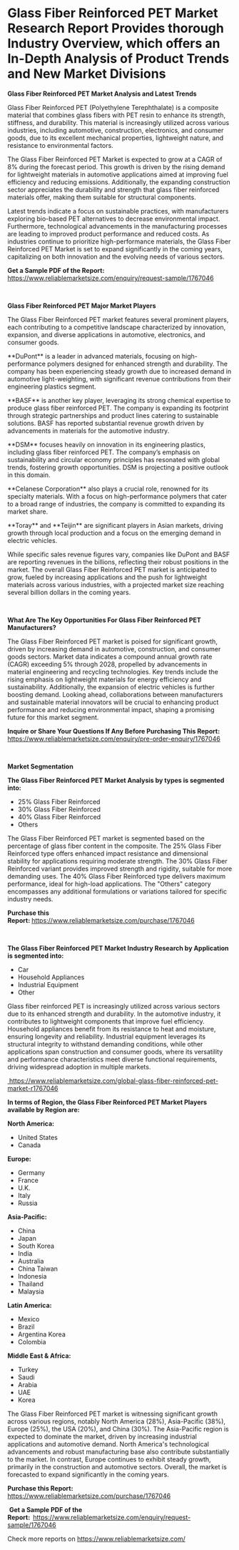 <p><h1>Glass Fiber Reinforced PET Market Research Report Provides thorough Industry Overview, which offers an In-Depth Analysis of Product Trends and New Market Divisions</h1></p><p><strong>Glass Fiber Reinforced PET Market Analysis and Latest Trends</strong></p>
<p><p>Glass Fiber Reinforced PET (Polyethylene Terephthalate) is a composite material that combines glass fibers with PET resin to enhance its strength, stiffness, and durability. This material is increasingly utilized across various industries, including automotive, construction, electronics, and consumer goods, due to its excellent mechanical properties, lightweight nature, and resistance to environmental factors.</p><p>The Glass Fiber Reinforced PET Market is expected to grow at a CAGR of 8% during the forecast period. This growth is driven by the rising demand for lightweight materials in automotive applications aimed at improving fuel efficiency and reducing emissions. Additionally, the expanding construction sector appreciates the durability and strength that glass fiber reinforced materials offer, making them suitable for structural components.</p><p>Latest trends indicate a focus on sustainable practices, with manufacturers exploring bio-based PET alternatives to decrease environmental impact. Furthermore, technological advancements in the manufacturing processes are leading to improved product performance and reduced costs. As industries continue to prioritize high-performance materials, the Glass Fiber Reinforced PET Market is set to expand significantly in the coming years, capitalizing on both innovation and the evolving needs of various sectors.</p></p>
<p><strong>Get a Sample PDF of the Report:&nbsp;</strong> <a href="https://www.reliablemarketsize.com/enquiry/request-sample/1767046?utm_campaign=3201&utm_medium=2&utm_source=Github&utm_content=ia&utm_term=03042025&utm_id=glass-fiber-reinforced-pet">https://www.reliablemarketsize.com/enquiry/request-sample/1767046</a></p>
<p>&nbsp;</p>
<p><strong>Glass Fiber Reinforced PET Major Market Players</strong></p>
<p><p>The Glass Fiber Reinforced PET market features several prominent players, each contributing to a competitive landscape characterized by innovation, expansion, and diverse applications in automotive, electronics, and consumer goods.</p><p>**DuPont** is a leader in advanced materials, focusing on high-performance polymers designed for enhanced strength and durability. The company has been experiencing steady growth due to increased demand in automotive light-weighting, with significant revenue contributions from their engineering plastics segment.</p><p>**BASF** is another key player, leveraging its strong chemical expertise to produce glass fiber reinforced PET. The company is expanding its footprint through strategic partnerships and product lines catering to sustainable solutions. BASF has reported substantial revenue growth driven by advancements in materials for the automotive industry.</p><p>**DSM** focuses heavily on innovation in its engineering plastics, including glass fiber reinforced PET. The company’s emphasis on sustainability and circular economy principles has resonated with global trends, fostering growth opportunities. DSM is projecting a positive outlook in this domain.</p><p>**Celanese Corporation** also plays a crucial role, renowned for its specialty materials. With a focus on high-performance polymers that cater to a broad range of industries, the company is committed to expanding its market share.</p><p>**Toray** and **Teijin** are significant players in Asian markets, driving growth through local production and a focus on the emerging demand in electric vehicles.</p><p>While specific sales revenue figures vary, companies like DuPont and BASF are reporting revenues in the billions, reflecting their robust positions in the market. The overall Glass Fiber Reinforced PET market is anticipated to grow, fueled by increasing applications and the push for lightweight materials across various industries, with a projected market size reaching several billion dollars in the coming years.</p></p>
<p>&nbsp;</p>
<p><strong>What Are The Key Opportunities For Glass Fiber Reinforced PET Manufacturers?</strong></p>
<p><p>The Glass Fiber Reinforced PET market is poised for significant growth, driven by increasing demand in automotive, construction, and consumer goods sectors. Market data indicates a compound annual growth rate (CAGR) exceeding 5% through 2028, propelled by advancements in material engineering and recycling technologies. Key trends include the rising emphasis on lightweight materials for energy efficiency and sustainability. Additionally, the expansion of electric vehicles is further boosting demand. Looking ahead, collaborations between manufacturers and sustainable material innovators will be crucial to enhancing product performance and reducing environmental impact, shaping a promising future for this market segment.</p></p>
<p><strong>Inquire or Share Your Questions If Any Before Purchasing This Report:</strong> <a href="https://www.reliablemarketsize.com/enquiry/pre-order-enquiry/1767046?utm_campaign=3201&utm_medium=2&utm_source=Github&utm_content=ia&utm_term=03042025&utm_id=glass-fiber-reinforced-pet">https://www.reliablemarketsize.com/enquiry/pre-order-enquiry/1767046</a></p>
<p>&nbsp;</p>
<p><strong>Market Segmentation</strong></p>
<p><strong>The Glass Fiber Reinforced PET Market Analysis by types is segmented into:</strong></p>
<p><ul><li>25% Glass Fiber Reinforced</li><li>30% Glass Fiber Reinforced</li><li>40% Glass Fiber Reinforced</li><li>Others</li></ul></p>
<p><p>The Glass Fiber Reinforced PET market is segmented based on the percentage of glass fiber content in the composite. The 25% Glass Fiber Reinforced type offers enhanced impact resistance and dimensional stability for applications requiring moderate strength. The 30% Glass Fiber Reinforced variant provides improved strength and rigidity, suitable for more demanding uses. The 40% Glass Fiber Reinforced type delivers maximum performance, ideal for high-load applications. The "Others" category encompasses any additional formulations or variations tailored for specific industry needs.</p></p>
<p><strong>Purchase this Report:&nbsp;</strong><a href="https://www.reliablemarketsize.com/purchase/1767046?utm_campaign=3201&utm_medium=2&utm_source=Github&utm_content=ia&utm_term=03042025&utm_id=glass-fiber-reinforced-pet">https://www.reliablemarketsize.com/purchase/1767046</a></p>
<p>&nbsp;</p>
<p><strong>The Glass Fiber Reinforced PET Market Industry Research by Application is segmented into:</strong></p>
<p><ul><li>Car</li><li>Household Appliances</li><li>Industrial Equipment</li><li>Other</li></ul></p>
<p><p>Glass fiber reinforced PET is increasingly utilized across various sectors due to its enhanced strength and durability. In the automotive industry, it contributes to lightweight components that improve fuel efficiency. Household appliances benefit from its resistance to heat and moisture, ensuring longevity and reliability. Industrial equipment leverages its structural integrity to withstand demanding conditions, while other applications span construction and consumer goods, where its versatility and performance characteristics meet diverse functional requirements, driving widespread adoption in multiple markets.</p></p>
<p><a href="https://www.reliablemarketsize.com/global-glass-fiber-reinforced-pet-market-r1767046?utm_campaign=3201&utm_medium=2&utm_source=Github&utm_content=ia&utm_term=03042025&utm_id=glass-fiber-reinforced-pet">&nbsp;https://www.reliablemarketsize.com/global-glass-fiber-reinforced-pet-market-r1767046</a></p>
<p><strong>In terms of Region, the Glass Fiber Reinforced PET Market Players available by Region are:</strong></p>
<p>
    <p> <strong> North America: </strong>
        <ul>
            <li>United States</li>
            <li>Canada</li>
        </ul>
        </p> 
    <p> <strong> Europe: </strong>
        <ul>
            <li>Germany</li>
            <li>France</li>
            <li>U.K.</li>
            <li>Italy</li>
            <li>Russia</li>
        </ul>
        </p> 
    <p> <strong> Asia-Pacific: </strong>
        <ul>
            <li>China</li>
            <li>Japan</li>
            <li>South Korea</li>
            <li>India</li>
            <li>Australia</li>
            <li>China Taiwan</li>
            <li>Indonesia</li>
            <li>Thailand</li>
            <li>Malaysia</li>
        </ul>
        </p> 
    <p> <strong> Latin America: </strong>
        <ul>
            <li>Mexico</li>
            <li>Brazil</li>
            <li>Argentina Korea</li>
            <li>Colombia</li>
        </ul>
        </p> 
    <p> <strong> Middle East & Africa: </strong>
        <ul>
            <li>Turkey</li>
            <li>Saudi</li>
            <li>Arabia</li>
            <li>UAE</li>
            <li>Korea</li>
        </ul>
    </p>
    </p>
<p><p>The Glass Fiber Reinforced PET market is witnessing significant growth across various regions, notably North America (28%), Asia-Pacific (38%), Europe (25%), the USA (20%), and China (30%). The Asia-Pacific region is expected to dominate the market, driven by increasing industrial applications and automotive demand. North America's technological advancements and robust manufacturing base also contribute substantially to the market. In contrast, Europe continues to exhibit steady growth, primarily in the construction and automotive sectors. Overall, the market is forecasted to expand significantly in the coming years.</p></p>
<p><strong>Purchase this Report: </strong><a href="https://www.reliablemarketsize.com/purchase/1767046?utm_campaign=3201&utm_medium=2&utm_source=Github&utm_content=ia&utm_term=03042025&utm_id=glass-fiber-reinforced-pet">https://www.reliablemarketsize.com/purchase/1767046</a></p>
<p>&nbsp;<strong>Get a Sample PDF of the Report:&nbsp;&nbsp;</strong><a href="https://www.reliablemarketsize.com/enquiry/request-sample/1767046?utm_campaign=3201&utm_medium=2&utm_source=Github&utm_content=ia&utm_term=03042025&utm_id=glass-fiber-reinforced-pet">https://www.reliablemarketsize.com/enquiry/request-sample/1767046</a></p>
<p><strong></strong></p>
<p>Check more reports on <a href="https://www.reliablemarketsize.com/?utm_campaign=3201&utm_medium=2&utm_source=Github&utm_content=ia&utm_term=03042025&utm_id=glass-fiber-reinforced-pet">https://www.reliablemarketsize.com/</a></p>